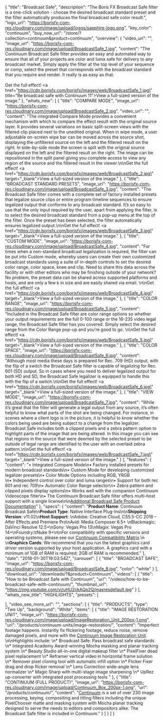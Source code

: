 {
  "title": "Broadcast Safe",
  "description": "The Boris FX Broadcast Safe filter is a one-click solution - choose the desired broadcast standard preset and the filter automatically produces the final broadcast safe color result.",
  "logo_url": "https://borisfx-com-res.cloudinary.com/image/upload/logos/sapphire-logo.png",
  "key_color": "continuum",
  "buy_now_url": "/store/?collection=continuum&product=continuum",
  "overview": {
    "video_url": "",
    "image_url": "https://borisfx-com-res.cloudinary.com/image/upload/BroadcastSafe_1.jpg",
    "content": "The Continuum Broadcast Safe filter provides an easy and automated way to ensure that all of your projects are color and luma safe for delivery to any broadcast market. Simply apply the filter at the top level of your sequence or comp, select the preset that corresponds with the broadcast standard that you require and render. It really is as easy as that.<br><br>Get the full effect! <a href=\"https://cdn.borisfx.com/borisfx/images/web/BroadcastSafe_1.jpg\" title=\"Be broadcast safe with Continuum 11\">View a full-sized version of the image</a>."
  },
  "whats_new": [
    {
      "title": "COMPARE MODE",
      "image_url": "https://borisfx-com-res.cloudinary.com/image/upload/BroadcastSafe_2.jpg",
      "video_url": "",
      "content": "The integrated Compare Mode provides a convenient mechanism with which to compare the effect result with the original source layer. It provides several variations on basic split-screen views with the filtered clip placed next to the unedited original. When in wipe mode, a user adjustable on-screen wipe bar can be moved across the source shot, displaying the unfiltered source on the left and the filtered result on the right. In side-by-side mode the screen is split with the original source displayed on the left and the filtered result on the right. The image can be repositioned in the split panel giving you complete access to view any region of the source and the filtered result in the viewer.\n\nGet the full effect! <a href=\"https://cdn.borisfx.com/borisfx/images/web/BroadcastSafe_2.jpg\" target=\"_blank\">View a full-sized version of the image</a>."
    },
    {
      "title": "BROADCAST STANDARD PRESETS",
      "image_url": "https://borisfx-com-res.cloudinary.com/image/upload/BroadcastSafe_3.jpg",
      "content": "The Broadcast Safe filter comes with a complete set of factory installed presets that legalize source clips or entire program timeline sequences to ensure legalized output that conforms to any broadcast standard. It’s so easy to use that the only input required by the user, apart from applying the filter, is to select the desired broadcast standard from a pop-up menu at the top of the filter. Once the preset has been selected, the filter automatically ensures legalized output.\n\nGet the full effect! <a href=\"https://cdn.borisfx.com/borisfx/images/web/BroadcastSafe_3.jpg\" target=\"_blank\">View a full-sized version of the image</a>."
    },
    {
      "title": "CUSTOM MODE",
      "image_url": "https://borisfx-com-res.cloudinary.com/image/upload/BroadcastSafe_4.jpg",
      "content": "For times when a non-standard broadcast legalization is required, the filter can be put into Custom mode, whereby users can create their own customized broadcast standards using a suite of in-depth controls to set the desired color range, color space, knee and clip. Need to share this data across the facility or with other editors who may be finishing outside of your network? No problem, the preset data can be shared across supported platforms and hosts, and are only a few k in size and are easily shared via email. \n\nGet the full effect! <a href=\"https://cdn.borisfx.com/borisfx/images/web/BroadcastSafe_4.jpg\" target=\"_blank\">View a full-sized version of the image</a>."
    },
    {
      "title": "COLOR RANGE",
      "image_url": "https://borisfx-com-res.cloudinary.com/image/upload/BroadcastSafe_5.jpg",
      "content": "Included in the Broadcast Safe filter are color range options so whether your output requirements are the full 0-100 range or the 16-235 video legal range, the Broadcast Safe filter has you covered. Simply select the desired range from the Color Range pop-up and you’re good to go. \n\nGet the full effect! <a href=\"https://cdn.borisfx.com/borisfx/images/web/BroadcastSafe_5.jpg\" target=\"_blank\">View a full-sized version of the image</a>."
    },
    {
      "title": "COLOR SPACE",
      "image_url": "https://borisfx-com-res.cloudinary.com/image/upload/BroadcastSafe_6.jpg",
      "content": "Although most media these days is prepared for Rec. 709 (HD) output, with the flip of a switch the Broadcast Safe filter is capable of legalizing for Rec. 601 (SD) output. So in cases where you need to deliver legalized output for both HD and SD, the Broadcast Safe legalizer is equipped to handle this with the flip of a switch.\n\nGet the full effect! <a href=\"https://cdn.borisfx.com/borisfx/images/web/BroadcastSafe_6.jpg\" target=\"_blank\">View a full-sized version of the image</a>."
    },
    {
      "title": "VIEW MODE",
      "image_url": "https://borisfx-com-res.cloudinary.com/image/upload/BroadcastSafe_7.jpg",
      "content": "While it’s great that the filter will generate a legal output from any source, it’s often helpful to know what parts of the shot are being changed. For instance, in scenes where a client logo is in the picture, it is helpful to know whether the colors being used are being subject to a change from the legalizer. Broadcast Safe includes both a clipped pixels and a zebra pattern option to highlight parts of the image that are being altered. In this image you can see that regions in the source that were deemed by the selected preset to be outside of legal range are identified to the user with an overlaid zebra pattern.\n\nGet the full effect! <a href=\"https://cdn.borisfx.com/borisfx/images/web/BroadcastSafe_7.jpg\" target=\"_blank\">View a full-sized version of the image</a>."
    }
  ],
  "features": {
    "content": "• Integrated Compare Mode\n• Factory installed presets for modern broadcast standards\n• Custom Mode for developing customized legalizer presets\n• Color Mode Options including RGB, YRGB \n• Independent control over color and luma ranges\n• Support for both rec 601 and rec 709\n• Automatic Color Range selector\n• Zebra pattern and clipped pixels display options\n• Works well with the companion Continuum Videoscope filter\n• The Continuum Broadcast Safe filter offers multi-host support with a single license\n\n[Additional Broadcast Safe Product Documentation](https://borisfx.com/documentation/continuum/bcc-broadcast-safe/?page_id=8134)"
  },
  "specs": {
    "content": "**Product Name**: Continuum Broadcast Safe\n**Product Type**: Native Interface Plug-Ins\n\n**Shipping Version**: v11.02\n**Host Support**: \nAdobe: Creative Cloud, CS5.5-CC 2018 – After Effects and Premiere Pro\nAvid: Media Composer 6.5+ \nBlackmagic: DaVinci Resolve 12.5+\nSony: Vegas Pro 13\nMagix: Vegas Pro 14+\nFoundry:\tNuke 9+\n\nFor compatibility with specific versions and operating systems, please see our [Continuum Compatibility Matrix](/faq/continuum-specifications/).\n \n**Graphics Cards**: We recommend that you run the latest graphics card driver version supported by your host application. A graphics card with a minimum of 1GB of RAM is required; 2GB of RAM is recommended."
  },
  "date": "2018-01-30T19:03:54Z",
  "carousel": [
    {
      "title": "BROADCAST SAFE",
      "image_url": "https://borisfx-com-res.cloudinary.com/image/upload/BroadcastSafe_8.jpg",
      "color": "white"
    }
  ],
  "download_url": "/downloads/?&product=Continuum",
  "videos": [
    {
      "title": "How to be Broadcast Safe with Continuum",
      "url": "/videos/how-to-be-broadcast-safe-with-continuum/",
      "thumbnail_url": "https://img.youtube.com/vi/uHU2ckAQp2Q/maxresdefault.jpg"
    }
  ],
  "whats_new_title": "HIGHLIGHTS",
  "presets": [

  ],
  "video_see_more_url": "",
  "sections": [
    {
      "title": "PRODUCTS",
      "type": "Two Up",
      "background": "White",
      "items": [
        {
          "title": "IMAGE RESTORATION UNIT",
          "image_url": "https://borisfx-com-res.cloudinary.com/image/upload/ImageRestoration_Unit_200px-1.png",
          "url": "/products/continuum-units/image-restoration/",
          "content": "Imperfect footage happens. Instantly fix flickering footage, reduce noise, remove damaged pixels, and more with the [Continuum Image Restoration Unit](/products/continuum-units/image-restoration/).  \n\nHighlights include: \n* Broadcast Safe: Pass broadcast safe standards \n* Integrated Academy Award-winning Mocha masking and planar tracking system \n* Beauty Studio all-in-one digital makeup filter \n* PixelFixer dead pixel replacement \n* Reframer vertical video in horizontal frame solution \n* Remover pixel cloning tool with automatic infill option \n* Flicker Fixer drag and drop flicker removal \n* Lens Correction wide-angle lens normalizer \n* Magic Sharp with multi-stage image sharpening \n* UpRez up-converter with integrated post processing tools "
        },
        {
          "title": "CONTINUUM (FULL PRODUCT)",
          "image_url": "https://borisfx-com-res.cloudinary.com/image/upload/Continuum_Box_200px-1.png",
          "url": "/products/continuum/",
          "content": "[Continuum](/products/continuum/) is a set of over 230 image processing, keying, compositing and titling filters including the unique PixelChooser matte and masking system with Mocha planar tracking designed to serve the needs to editors and compositors alike. The Broadcast Safe filter is included in Continuum."
        }
      ]
    }
  ]
}
